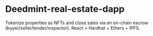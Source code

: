 # Deedmint-real-estate-dapp
Tokenize properties as NFTs and close sales via an on-chain escrow (buyer/seller/lender/inspector). React + Hardhat + Ethers + IPFS.
